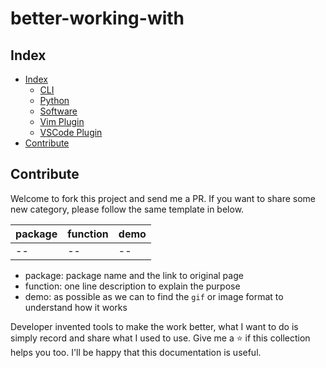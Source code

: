# better-working-with

## Index

- [Index](#index)
  - [CLI](./README_CLI.md)
  - [Python](./README_Python.md)
  - [Software](./README_Software.md)
  - [Vim Plugin](./README_VimPlugin.md)
  - [VSCode Plugin](./README_VSCodePlugin.md)
- [Contribute](#contribute)

## Contribute

Welcome to fork this project and send me a PR. If you want to share some new category, please follow the same template in below.

| package | function | demo |
| ------- | -------- | ---- |
| -- | -- | -- |

- package: package name and the link to original page
- function: one line description to explain the purpose
- demo: as possible as we can to find the `gif` or image format to understand how it works

Developer invented tools to make the work better, what I want to do is simply record and share what I used to use.
Give me a :star: if this collection helps you too. I'll be happy that this documentation is useful.